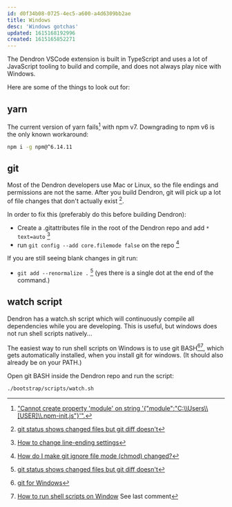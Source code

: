 ```yaml
---
id: d0f34b08-0725-4ec5-a600-a4d6309bb2ae
title: Windows
desc: 'Windows gotchas'
updated: 1615168192996
created: 1615165852271
---
```


The Dendron VSCode extension is built in TypeScript and uses a lot of JavaScript tooling to build and compile, and does not always play nice with Windows.

Here are some of the things to look out for:

## yarn

The current version of yarn fails[^yarn-8555] with npm v7. Downgrading to npm v6 is the only known workaround:

```sh
npm i -g npm@^6.14.11
```

## git

Most of the Dendron developers use Mac or Linux, so the file endings and permissions are not the same.
After you build Dendron, git will pick up a lot of file changes that don't actually exist [^diff].

In order to fix this (preferably do this before building Dendron):

- Create a .gitattributes file in the root of the Dendron repo and add `* text=auto` [^lineendings]
- run `git config --add core.filemode false` on the repo [^chmod]

If you are still seeing blank changes in git run:

- `git add --renormalize .` [^diff] (yes there is a single dot at the end of the command.)

## watch script

Dendron has a watch.sh script which will continuously compile all dependencies while you are developing. This is useful, but windows does not run shell scripts natively... 

The easiest way to run shell scripts on Windows is to use git BASH[^git][^gitbash], which gets automatically installed, when you install git for windows. (It should also already be on your PATH.)

Open git BASH inside the Dendron repo and run the script:

```sh
./bootstrap/scripts/watch.sh
```

[^yarn-8555]: ["Cannot create property 'module' on string '{\"module\":\"C:\\\\Users\\\\[USER]\\\\.npm-init.js\"}'".](https://github.com/yarnpkg/yarn/issues/8555#issuecomment-788099208)
[^diff]: [git status shows changed files but git diff doesn't](https://stackoverflow.com/questions/14564946/git-status-shows-changed-files-but-git-diff-doesnt)
[^lineendings]: [How to change line-ending settings](https://stackoverflow.com/questions/10418975/how-to-change-line-ending-settings)
[^chmod]: [How do I make git ignore file mode (chmod) changed?](https://stackoverflow.com/questions/1580596/how-do-i-make-git-ignore-file-mode-chmod-changes)
[^git]: [git for Windows](https://gitforwindows.org/)
[^gitbash]: [How to run shell scripts on Window](https://www.thewindowsclub.com/how-to-run-sh-or-shell-script-file-in-windows-10) See last comment
